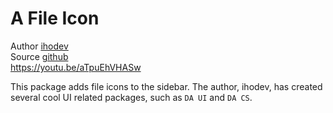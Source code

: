 # A File Icon

Author [ihodev](https://github.com/ihodev)  
Source [github](https://github.com/ihodev/a-file-icon)   
https://youtu.be/aTpuEhVHASw  

This package adds file icons to the sidebar. The author, ihodev, has created several cool UI related packages, such as `DA UI` and `DA CS`.  



